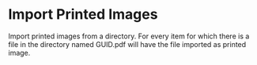 # Import Printed Images
Import printed images from a directory.
For every item for which there is a file in the directory named GUID.pdf will have the file imported as printed image.
